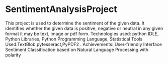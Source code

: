 # SentimentAnalysisProject
This project is used to determine the sentiment of the given data. It identifies whether the 
given data is positive, negative or neutral in any given format it may be text, image or pdf form. 
Technologies used: python IDLE, Python Libraries, Python Programming Language, Statistical Tools 
Used:TextBlob,pytesseract,PyPDF2 . Achievements: User-friendly Interface Sentiment Classification based 
on Natural Language Processing with polarity
